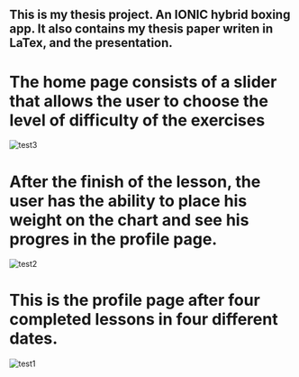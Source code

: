 ## This is my thesis project. An IONIC hybrid boxing app. It also contains my thesis paper writen in LaTex, and the presentation.

# The home page consists of a slider that allows the user to choose the level of difficulty of the exercises
![test3](https://user-images.githubusercontent.com/22816905/91708384-e8fa8300-eb89-11ea-9d99-445adac0c6f5.JPG)

# After the finish of the lesson, the user has the ability to place his weight on the chart and see his progres in the profile page.
![test2](https://user-images.githubusercontent.com/22816905/91708005-53f78a00-eb89-11ea-9143-078ab34e7000.JPG)

# This is the profile page after four completed lessons in four different dates.
![test1](https://user-images.githubusercontent.com/22816905/91707998-52c65d00-eb89-11ea-844c-61041143ff84.JPG)

